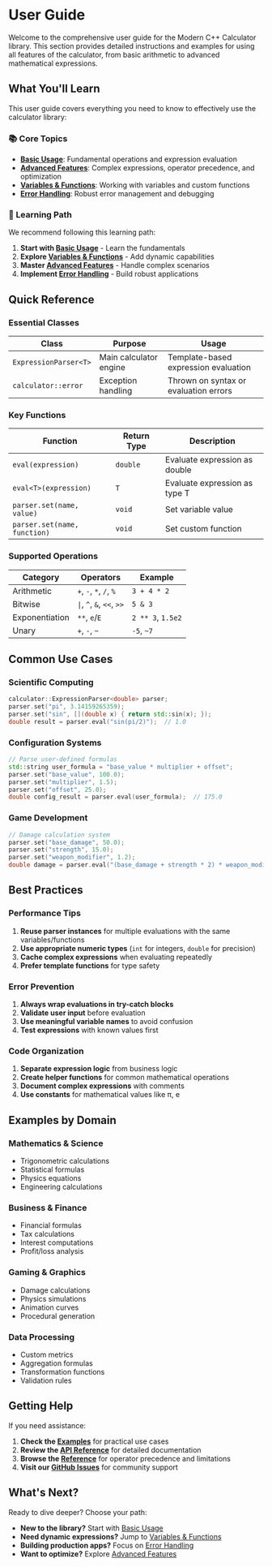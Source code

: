 # User Guide

Welcome to the comprehensive user guide for the Modern C++ Calculator library. This section provides detailed instructions and examples for using all features of the calculator, from basic arithmetic to advanced mathematical expressions.

## What You'll Learn

This user guide covers everything you need to know to effectively use the calculator library:

### 📚 Core Topics

- **[Basic Usage](basic-usage.md)**: Fundamental operations and expression evaluation
- **[Advanced Features](advanced-features.md)**: Complex expressions, operator precedence, and optimization
- **[Variables & Functions](variables-functions.md)**: Working with variables and custom functions
- **[Error Handling](error-handling.md)**: Robust error management and debugging

### 🎯 Learning Path

We recommend following this learning path:

1. **Start with [Basic Usage](basic-usage.md)** - Learn the fundamentals
2. **Explore [Variables & Functions](variables-functions.md)** - Add dynamic capabilities
3. **Master [Advanced Features](advanced-features.md)** - Handle complex scenarios
4. **Implement [Error Handling](error-handling.md)** - Build robust applications

## Quick Reference

### Essential Classes

| Class | Purpose | Usage |
|-------|---------|-------|
| `ExpressionParser<T>` | Main calculator engine | Template-based expression evaluation |
| `calculator::error` | Exception handling | Thrown on syntax or evaluation errors |

### Key Functions

| Function | Return Type | Description |
|----------|-------------|-------------|
| `eval(expression)` | `double` | Evaluate expression as double |
| `eval<T>(expression)` | `T` | Evaluate expression as type T |
| `parser.set(name, value)` | `void` | Set variable value |
| `parser.set(name, function)` | `void` | Set custom function |

### Supported Operations

| Category | Operators | Example |
|----------|-----------|---------|
| Arithmetic | `+`, `-`, `*`, `/`, `%` | `3 + 4 * 2` |
| Bitwise | `\|`, `^`, `&`, `<<`, `>>` | `5 & 3` |
| Exponentiation | `**`, `e`/`E` | `2 ** 3`, `1.5e2` |
| Unary | `+`, `-`, `~` | `-5`, `~7` |

## Common Use Cases

### Scientific Computing

```cpp
calculator::ExpressionParser<double> parser;
parser.set("pi", 3.14159265359);
parser.set("sin", [](double x) { return std::sin(x); });
double result = parser.eval("sin(pi/2)");  // 1.0
```

### Configuration Systems

```cpp
// Parse user-defined formulas
std::string user_formula = "base_value * multiplier + offset";
parser.set("base_value", 100.0);
parser.set("multiplier", 1.5);
parser.set("offset", 25.0);
double config_result = parser.eval(user_formula);  // 175.0
```

### Game Development

```cpp
// Damage calculation system
parser.set("base_damage", 50.0);
parser.set("strength", 15.0);
parser.set("weapon_modifier", 1.2);
double damage = parser.eval("(base_damage + strength * 2) * weapon_modifier");
```

## Best Practices

### Performance Tips

1. **Reuse parser instances** for multiple evaluations with the same variables/functions
2. **Use appropriate numeric types** (`int` for integers, `double` for precision)
3. **Cache complex expressions** when evaluating repeatedly
4. **Prefer template functions** for type safety

### Error Prevention

1. **Always wrap evaluations in try-catch blocks**
2. **Validate user input** before evaluation
3. **Use meaningful variable names** to avoid confusion
4. **Test expressions** with known values first

### Code Organization

1. **Separate expression logic** from business logic
2. **Create helper functions** for common mathematical operations
3. **Document complex expressions** with comments
4. **Use constants** for mathematical values like π, e

## Examples by Domain

### Mathematics & Science

- Trigonometric calculations
- Statistical formulas
- Physics equations
- Engineering calculations

### Business & Finance

- Financial formulas
- Tax calculations
- Interest computations
- Profit/loss analysis

### Gaming & Graphics

- Damage calculations
- Physics simulations
- Animation curves
- Procedural generation

### Data Processing

- Custom metrics
- Aggregation formulas
- Transformation functions
- Validation rules

## Getting Help

If you need assistance:

1. **Check the [Examples](../examples/)** for practical use cases
2. **Review the [API Reference](../api-reference/)** for detailed documentation
3. **Browse the [Reference](../reference/)** for operator precedence and limitations
4. **Visit our [GitHub Issues](https://github.com/ElementAstro/calculator/issues)** for community support

## What's Next?

Ready to dive deeper? Choose your path:

- **New to the library?** Start with [Basic Usage](basic-usage.md)
- **Need dynamic expressions?** Jump to [Variables & Functions](variables-functions.md)
- **Building production apps?** Focus on [Error Handling](error-handling.md)
- **Want to optimize?** Explore [Advanced Features](advanced-features.md)
